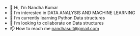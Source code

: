 - 👋 Hi, I’m Nandha Kumar 
- 👀 I’m interested in DATA ANALYSIS AND MACHINE LEARNING
- 🌱 I’m currently learning Python Data structures
- 💞️ I’m looking to collaborate on Data structures
- 📫 How to reach me nandhasuit@gmail.com

<!---
nandha-batzzy/nandha-batzzy is a ✨ special ✨ repository because its `README.md` (this file) appears on your GitHub profile.
You can click the Preview link to take a look at your changes.
--->
